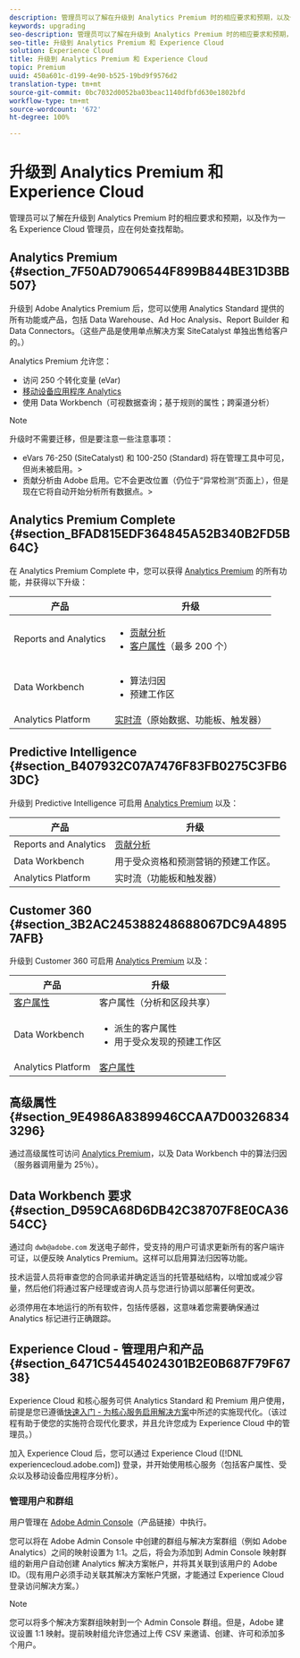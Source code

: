 ```yaml
---
description: 管理员可以了解在升级到 Analytics Premium 时的相应要求和预期，以及作为一名 Experience Cloud 管理员，应在何处查找帮助。
keywords: upgrading
seo-description: 管理员可以了解在升级到 Analytics Premium 时的相应要求和预期，以及作为一名 Experience Cloud 管理员，应在何处查找帮助。
seo-title: 升级到 Analytics Premium 和 Experience Cloud
solution: Experience Cloud
title: 升级到 Analytics Premium 和 Experience Cloud
topic: Premium
uuid: 450a601c-d199-4e90-b525-19bd9f9576d2
translation-type: tm+mt
source-git-commit: 0bc7032d0052ba03beac1140dfbfd630e1802bfd
workflow-type: tm+mt
source-wordcount: '672'
ht-degree: 100%

---
```



# 升级到 Analytics Premium 和 Experience Cloud

管理员可以了解在升级到 Analytics Premium 时的相应要求和预期，以及作为一名 Experience Cloud 管理员，应在何处查找帮助。

## Analytics Premium {#section_7F50AD7906544F899B844BE31D3BB507}

升级到 Adobe Analytics Premium 后，您可以使用 Analytics Standard 提供的所有功能或产品，包括 Data Warehouse、Ad Hoc Analysis、Report Builder 和 Data Connectors。（这些产品是使用单点解决方案 SiteCatalyst 单独出售给客户的。）

Analytics Premium 允许您：

* 访问 250 个转化变量 (eVar)
* [移动设备应用程序 Analytics](https://docs.adobe.com/content/help/zh-Hans/mobile-services/using/home.html)
* 使用 Data Workbench（可视数据查询；基于规则的属性；跨渠道分析）

>[!NOTE]
>
>升级时不需要迁移，但是要注意一些注意事项：
>
>* eVars 76-250 (SiteCatalyst) 和 100-250 (Standard) 将在管理工具中可见，但尚未被启用。>
>* 贡献分析由 Adobe 启用。它不会更改位置（仍位于“异常检测”页面上），但是现在它将自动开始分析所有数据点。>


## Analytics Premium Complete {#section_BFAD815EDF364845A52B340B2FD5B64C}

在 Analytics Premium Complete 中，您可以获得 [Analytics Premium](../admin-getting-started/upgrade-to-analytics-premium.md#section_7F50AD7906544F899B844BE31D3BB507) 的所有功能，并获得以下升级：

| 产品 | 升级 |
|--- |--- |
| Reports and Analytics | <ul><li>[贡献分析](https://docs.adobe.com/content/help/zh-Hans/analytics/analyze/analysis-workspace/virtual-analyst/contribution-analysis/ca-tokens.html)</li><li>[客户属性](../attributes/attributes.md#concept_ACFEE7C8B8E94875BA0825CDF4913AF1)（最多 200 个）</li></ul> |
| Data Workbench | <ul><li>算法归因</li><li>预建工作区</li></ul> |
| Analytics Platform | [实时流](https://helpx.adobe.com/cn/analytics/kb/getting-started-with-livestream-api.html)（原始数据、功能板、触发器） |

## Predictive Intelligence {#section_B407932C07A7476F83FB0275C3FB63DC}

升级到 Predictive Intelligence 可启用 [Analytics Premium](../admin-getting-started/upgrade-to-analytics-premium.md#section_7F50AD7906544F899B844BE31D3BB507) 以及：

| 产品 | 升级 |
|---|---|
| Reports and Analytics | [贡献分析](https://docs.adobe.com/content/help/zh-Hans/analytics/analyze/analysis-workspace/virtual-analyst/contribution-analysis/ca-tokens.html) |
| Data Workbench | 用于受众资格和预测营销的预建工作区。 |
| Analytics Platform | 实时流（功能板和触发器） |

## Customer 360 {#section_3B2AC245388248688067DC9A48957AFB}

升级到 Customer 360 可启用 [Analytics Premium](../admin-getting-started/upgrade-to-analytics-premium.md#section_7F50AD7906544F899B844BE31D3BB507) 以及：

| 产品 | 升级 |
|--- |--- |
| [客户属性](../attributes/attributes.md) | 客户属性（分析和区段共享） |
| Data Workbench | <ul><li>派生的客户属性</li><li>用于受众发现的预建工作区</li></ul> |
| Analytics Platform | [客户属性](../attributes/attributes.md) |

## 高级属性 {#section_9E4986A8389946CCAA7D003268343296}

通过高级属性可访问 [Analytics Premium](../admin-getting-started/upgrade-to-analytics-premium.md#section_7F50AD7906544F899B844BE31D3BB507)，以及 Data Workbench 中的算法归因（服务器调用量为 25％）。

## Data Workbench 要求 {#section_D959CA68D6DB42C38707F8E0CA3654CC}

通过向 `dwb@adobe.com` 发送电子邮件，受支持的用户可请求更新所有的客户端许可证，以便反映 Analytics Premium。这样可以启用算法归因等功能。

技术运营人员将审查您的合同承诺并确定适当的托管基础结构，以增加或减少容量，然后他们将通过客户经理或咨询人员与您进行协调以部署任何更改。

必须停用在本地运行的所有软件，包括传感器，这意味着您需要确保通过 Analytics 标记进行正确跟踪。

## Experience Cloud - 管理用户和产品 {#section_6471C54454024301B2E0B687F79F6738}

Experience Cloud 和核心服务可供 Analytics Standard 和 Premium 用户使用，前提是您已遵循[快速入门 - 为核心服务启用解决方案](../core-services/core-services.md#concept_07ED1D5C64234E77976E6D572E78FB9C)中所述的实施现代化。（该过程有助于使您的实施符合现代化要求，并且允许您成为 Experience Cloud 中的管理员。）

加入 Experience Cloud 后，您可以通过 Experience Cloud ([!DNL experiencecloud.adobe.com]) 登录，并开始使用核心服务（包括客户属性、受众以及移动设备应用程序分析）。

### 管理用户和群组

用户管理在 [Adobe Admin Console](https://helpx.adobe.com/cn/enterprise/help/aedash.html)（产品链接）中执行。

您可以将在 Adobe Admin Console 中创建的群组与解决方案群组（例如 Adobe Analytics）之间的映射设置为 1:1。之后，将会为添加到 Admin Console 映射群组的新用户自动创建 Analytics 解决方案帐户，并将其关联到该用户的 Adobe ID。（现有用户必须手动关联其解决方案帐户凭据，才能通过 Experience Cloud 登录访问解决方案。）

>[!NOTE]
>
>您可以将多个解决方案群组映射到一个 Admin Console 群组。但是，Adobe 建议设置 1:1 映射。提前映射组允许您通过上传 CSV 来邀请、创建、许可和添加多个用户。
